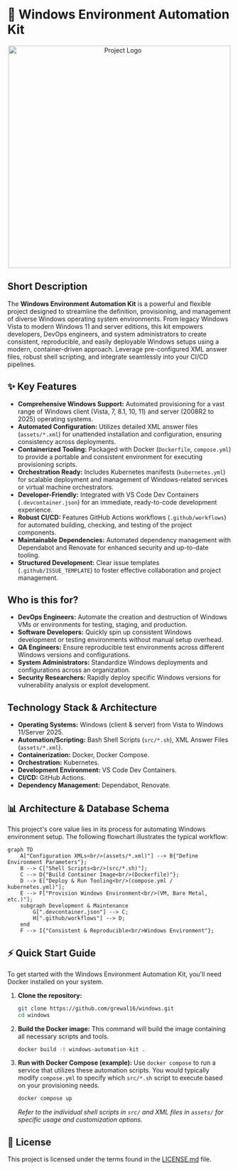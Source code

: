 
# 🚀 Windows Environment Automation Kit

<p align="center"><img src="./.github/logo.png" alt="Project Logo" width="500"></p>

## Short Description
The **Windows Environment Automation Kit** is a powerful and flexible project designed to streamline the definition, provisioning, and management of diverse Windows operating system environments. From legacy Windows Vista to modern Windows 11 and server editions, this kit empowers developers, DevOps engineers, and system administrators to create consistent, reproducible, and easily deployable Windows setups using a modern, container-driven approach. Leverage pre-configured XML answer files, robust shell scripting, and integrate seamlessly into your CI/CD pipelines.

## ✨ Key Features
*   **Comprehensive Windows Support:** Automated provisioning for a vast range of Windows client (Vista, 7, 8.1, 10, 11) and server (2008R2 to 2025) operating systems.
*   **Automated Configuration:** Utilizes detailed XML answer files (`assets/*.xml`) for unattended installation and configuration, ensuring consistency across deployments.
*   **Containerized Tooling:** Packaged with Docker (`Dockerfile`, `compose.yml`) to provide a portable and consistent environment for executing provisioning scripts.
*   **Orchestration Ready:** Includes Kubernetes manifests (`kubernetes.yml`) for scalable deployment and management of Windows-related services or virtual machine orchestrators.
*   **Developer-Friendly:** Integrated with VS Code Dev Containers (`.devcontainer.json`) for an immediate, ready-to-code development experience.
*   **Robust CI/CD:** Features GitHub Actions workflows (`.github/workflows`) for automated building, checking, and testing of the project components.
*   **Maintainable Dependencies:** Automated dependency management with Dependabot and Renovate for enhanced security and up-to-date tooling.
*   **Structured Development:** Clear issue templates (`.github/ISSUE_TEMPLATE`) to foster effective collaboration and project management.

## Who is this for?
*   **DevOps Engineers:** Automate the creation and destruction of Windows VMs or environments for testing, staging, and production.
*   **Software Developers:** Quickly spin up consistent Windows development or testing environments without manual setup overhead.
*   **QA Engineers:** Ensure reproducible test environments across different Windows versions and configurations.
*   **System Administrators:** Standardize Windows deployments and configurations across an organization.
*   **Security Researchers:** Rapidly deploy specific Windows versions for vulnerability analysis or exploit development.

## Technology Stack & Architecture
*   **Operating Systems:** Windows (client & server) from Vista to Windows 11/Server 2025.
*   **Automation/Scripting:** Bash Shell Scripts (`src/*.sh`), XML Answer Files (`assets/*.xml`).
*   **Containerization:** Docker, Docker Compose.
*   **Orchestration:** Kubernetes.
*   **Development Environment:** VS Code Dev Containers.
*   **CI/CD:** GitHub Actions.
*   **Dependency Management:** Dependabot, Renovate.

## 📊 Architecture & Database Schema
This project's core value lies in its process for automating Windows environment setup. The following flowchart illustrates the typical workflow:

```mermaid
graph TD
    A["Configuration XMLs<br/>(assets/*.xml)"] --> B{"Define Environment Parameters"};
    B --> C["Shell Scripts<br/>(src/*.sh)"];
    C --> D{"Build Container Image<br/>(Dockerfile)"};
    D --> E["Deploy & Run Tooling<br/>(compose.yml / kubernetes.yml)"];
    E --> F["Provision Windows Environment<br/>(VM, Bare Metal, etc.)"];
    subgraph Development & Maintenance
        G[".devcontainer.json"] --> C;
        H[".github/workflows"] --> D;
    end
    F --> I{"Consistent & Reproducible<br/>Windows Environment"};
```

## ⚡ Quick Start Guide

To get started with the Windows Environment Automation Kit, you'll need Docker installed on your system.

1.  **Clone the repository:**
    ```bash
    git clone https://github.com/grewal16/windows.git
    cd windows
    ```

2.  **Build the Docker image:**
    This command will build the image containing all necessary scripts and tools.
    ```bash
    docker build -t windows-automation-kit .
    ```

3.  **Run with Docker Compose (example):**
    Use `docker compose` to run a service that utilizes these automation scripts. You would typically modify `compose.yml` to specify which `src/*.sh` script to execute based on your provisioning needs.

    ```bash
    docker compose up
    ```

    *Refer to the individual shell scripts in `src/` and XML files in `assets/` for specific usage and customization options.*

## 📜 License
This project is licensed under the terms found in the [LICENSE.md](LICENSE.md) file.
